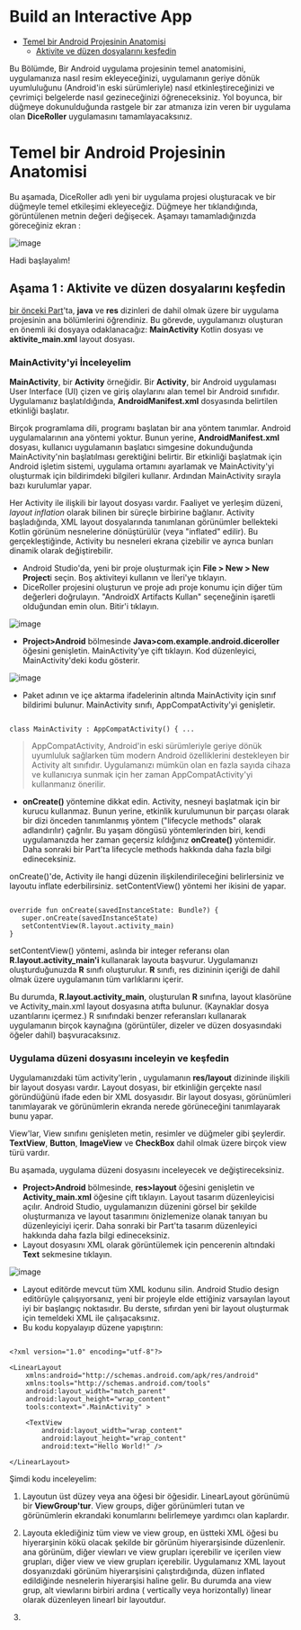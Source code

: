 # Build an Interactive App

 - [Temel bir Android Projesinin Anatomisi](#1)
    -  [Aktivite ve düzen dosyalarını keşfedin](#a)

Bu Bölümde, Bir Android uygulama projesinin temel anatomisini, uygulamanıza nasıl resim ekleyeceğinizi, uygulamanın geriye dönük uyumluluğunu (Android'in eski sürümleriyle) nasıl etkinleştireceğinizi ve çevrimiçi belgelerde nasıl gezineceğinizi öğreneceksiniz. Yol boyunca, bir düğmeye dokunulduğunda rastgele bir zar atmanıza izin veren bir uygulama olan **DiceRoller** uygulamasını tamamlayacaksınız.


# <a name="1"></a>Temel bir Android Projesinin Anatomisi

Bu aşamada, DiceRoller adlı yeni bir uygulama projesi oluşturacak ve bir düğmeyle temel etkileşimi ekleyeceğiz. Düğmeye her tıklandığında, görüntülenen metnin değeri değişecek. Aşamayı tamamladığınızda göreceğiniz ekran :

![image](https://user-images.githubusercontent.com/70329389/140047711-657773e7-d9af-42ab-9ab0-170582342b76.png)

Hadi başlayalım!

## <a name="a"></a>Aşama 1 : Aktivite ve düzen dosyalarını keşfedin

[bir önceki Part](https://github.com/serkanalc/Android-Kotlin-Fundamentals/tree/main/Part%201%20-%20Build%20Your%20First%20App)'ta, **java** ve **res** dizinleri de dahil olmak üzere bir uygulama projesinin ana bölümlerini öğrendiniz. Bu görevde, uygulamanızı oluşturan en önemli iki dosyaya odaklanacağız: **MainActivity** Kotlin dosyası ve **aktivite_main.xml** layout dosyası.

### MainActivity'yi İnceleyelim

**MainActivity**, bir **Activity** örneğidir. Bir **Activity**, bir Android uygulaması User Interface (UI) çizen ve giriş olaylarını alan temel bir Android sınıfıdır. Uygulamanız başlatıldığında, **AndroidManifest.xml** dosyasında belirtilen etkinliği başlatır.

Birçok programlama dili, programı başlatan bir ana yöntem tanımlar. Android uygulamalarının ana yöntemi yoktur. Bunun yerine, **AndroidManifest.xml** dosyası, kullanıcı uygulamanın başlatıcı simgesine dokunduğunda MainActivity'nin başlatılması gerektiğini belirtir. Bir etkinliği başlatmak için Android işletim sistemi, uygulama ortamını ayarlamak ve MainActivity'yi oluşturmak için bildirimdeki bilgileri kullanır. Ardından MainActivity sırayla bazı kurulumlar yapar.

Her Activity ile ilişkili bir layout dosyası vardır. Faaliyet ve yerleşim düzeni, *layout inflation* olarak bilinen bir süreçle birbirine bağlanır. Activity başladığında, XML layout dosyalarında tanımlanan görünümler bellekteki Kotlin görünüm nesnelerine dönüştürülür (veya "inflated" edilir). Bu gerçekleştiğinde, Activity bu nesneleri ekrana çizebilir ve ayrıca bunları dinamik olarak değiştirebilir.

- Android Studio'da, yeni bir proje oluşturmak için **File > New > New Project**i seçin. Boş aktiviteyi kullanın ve İleri'ye tıklayın.
- DiceRoller projesini oluşturun ve proje adı proje konumu için diğer tüm değerleri doğrulayın. "AndroidX Artifacts Kullan" seçeneğinin işaretli olduğundan emin olun. Bitir'i tıklayın.

![image](https://user-images.githubusercontent.com/70329389/140049523-7c2022b5-6ad9-46a1-83f1-b4b8fa04b4e3.png)

- **Project>Android** bölmesinde **Java>com.example.android.diceroller** öğesini genişletin. MainActivity'ye çift tıklayın. Kod düzenleyici, MainActivity'deki kodu gösterir.

![image](https://user-images.githubusercontent.com/70329389/140049585-2f8a1c4f-2206-4a52-9952-573fed57d3b8.png)

- Paket adının ve içe aktarma ifadelerinin altında MainActivity için sınıf bildirimi bulunur. MainActivity sınıfı, AppCompatActivity'yi genişletir.

```

class MainActivity : AppCompatActivity() { ...

```

> AppCompatActivity, Android'in eski sürümleriyle geriye dönük uyumluluk sağlarken tüm modern Android özelliklerini destekleyen bir Activity alt sınıfıdır. Uygulamanızı mümkün olan en fazla sayıda cihaza ve kullanıcıya sunmak için her zaman AppCompatActivity'yi kullanmanız önerilir.

- **onCreate()** yöntemine dikkat edin. Activity, nesneyi başlatmak için bir kurucu kullanmaz. Bunun yerine, etkinlik kurulumunun bir parçası olarak bir dizi önceden tanımlanmış yöntem ("lifecycle methods" olarak adlandırılır) çağrılır. Bu yaşam döngüsü yöntemlerinden biri, kendi uygulamanızda her zaman geçersiz kıldığınız **onCreate()** yöntemidir. Daha sonraki bir Part'ta lifecycle methods hakkında daha fazla bilgi edineceksiniz.

onCreate()'de, Activity ile hangi düzenin ilişkilendirileceğini belirlersiniz ve layoutu inflate ederbilirsiniz. setContentView() yöntemi her ikisini de yapar.

```

override fun onCreate(savedInstanceState: Bundle?) {
   super.onCreate(savedInstanceState)
   setContentView(R.layout.activity_main)
}

```

setContentView() yöntemi, aslında bir integer referansı olan **R.layout.activity_main'i** kullanarak layouta başvurur. Uygulamanızı oluşturduğunuzda **R** sınıfı oluşturulur. **R** sınıfı, res dizininin içeriği de dahil olmak üzere uygulamanın tüm varlıklarını içerir.

Bu durumda, **R.layout.activity_main**, oluşturulan **R** sınıfına, layout klasörüne ve Activity_main.xml layout dosyasına atıfta bulunur. (Kaynaklar dosya uzantılarını içermez.) R sınıfındaki benzer referansları kullanarak uygulamanın birçok kaynağına (görüntüler, dizeler ve düzen dosyasındaki öğeler dahil) başvuracaksınız.

### Uygulama düzeni dosyasını inceleyin ve keşfedin

Uygulamanızdaki tüm activity'lerin , uygulamanın **res/layout** dizininde ilişkili bir layout dosyası vardır. Layout dosyası, bir etkinliğin gerçekte nasıl göründüğünü ifade eden bir XML dosyasıdır. Bir layout dosyası, görünümleri tanımlayarak ve görünümlerin ekranda nerede görüneceğini tanımlayarak bunu yapar.

View'lar, View sınıfını genişleten metin, resimler ve düğmeler gibi şeylerdir. **TextView**, **Button**, **ImageView** ve **CheckBox** dahil olmak üzere birçok view türü vardır.

Bu aşamada, uygulama düzeni dosyasını inceleyecek ve değiştireceksiniz.

- **Project>Android** bölmesinde, **res>layout** öğesini genişletin ve **Activity_main.xml** öğesine çift tıklayın. Layout tasarım düzenleyicisi açılır. Android Studio, uygulamanızın düzenini görsel bir şekilde oluşturmanıza ve layout tasarımını önizlemenize olanak tanıyan bu düzenleyiciyi içerir. Daha sonraki bir Part'ta tasarım düzenleyici hakkında daha fazla bilgi edineceksiniz.
- Layout dosyasını XML olarak görüntülemek için pencerenin altındaki **Text** sekmesine tıklayın.

![image](https://user-images.githubusercontent.com/70329389/140053874-4dfe2573-6751-4eef-b255-172c29551cc4.png)

- Layout editörde mevcut tüm XML kodunu silin. Android Studio design editörüyle çalışıyorsanız, yeni bir projeyle elde ettiğiniz varsayılan layout iyi bir başlangıç noktasıdır. Bu derste, sıfırdan yeni bir layout oluşturmak için temeldeki XML ile çalışacaksınız.
- Bu kodu kopyalayıp düzene yapıştırın:

```

<?xml version="1.0" encoding="utf-8"?>

<LinearLayout   
    xmlns:android="http://schemas.android.com/apk/res/android"
    xmlns:tools="http://schemas.android.com/tools"
    android:layout_width="match_parent"
    android:layout_height="wrap_content"
    tools:context=".MainActivity" >

    <TextView
        android:layout_width="wrap_content"
        android:layout_height="wrap_content"
        android:text="Hello World!" />

</LinearLayout>

```

Şimdi kodu inceleyelim:

1. Layoutun üst düzey veya ana öğesi bir <LinearLayout> öğesidir. LinearLayout görünümü bir **ViewGroup'tur**. View groups, diğer görünümleri tutan ve görünümlerin ekrandaki konumlarını belirlemeye yardımcı olan kaplardır.

2. Layouta eklediğiniz tüm view ve view group, en üstteki XML öğesi bu hiyerarşinin kökü olacak şekilde bir görünüm hiyerarşisinde düzenlenir. ana görünüm, diğer viewları ve view grupları içerebilir ve içerilen view grupları, diğer view ve view grupları içerebilir. Uygulamanız XML layout dosyanızdaki görünüm hiyerarşisini çalıştırdığında, düzen  inflated edildiğinde nesnelerin hiyerarşisi haline gelir. Bu durumda ana view grup, alt viewlarını birbiri ardına ( vertically veya horizontally) linear olarak düzenleyen linearl bir layoutdur.
  
3.





